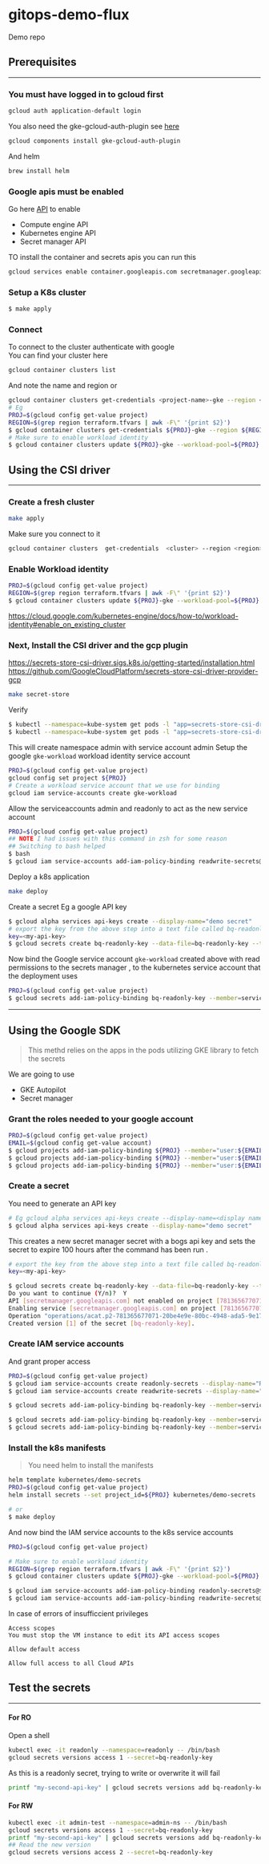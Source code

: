 # gitops-demo-flux
Demo repo  

## Prerequisites
___
### You must have logged in to gcloud first 
```bash
gcloud auth application-default login
```
You also need the gke-gcloud-auth-plugin see [here](https://cloud.google.com/blog/products/containers-kubernetes/kubectl-auth-changes-in-gke)
```bash
gcloud components install gke-gcloud-auth-plugin
```
And helm 
```bash
brew install helm
```

### Google apis must be enabled  
Go here [API]( https://console.developers.google.com/apis/api/compute.googleapis.com/overview?) to enable  
* Compute engine API   
* Kubernetes engine API   
* Secret manager API

TO install the container and secrets apis you can run this
```bash 
gcloud services enable container.googleapis.com secretmanager.googleapis.com
```

### Setup a  K8s cluster
```bash 
$ make apply 
```

### Connect 
To connect to the cluster authenticate with google  
You can find your cluster here  
```bash 
gcloud container clusters list
```
And note the name and region or
```bash
gcloud container clusters get-credentials <project-name>-gke --region <region> --project <project-name>
# Eg
PROJ=$(gcloud config get-value project)
REGION=$(grep region terraform.tfvars | awk -F\" '{print $2}') 
$ gcloud container clusters get-credentials ${PROJ}-gke --region ${REGION} --project ${PROJ}
# Make sure to enable workload identity
$ gcloud container clusters update ${PROJ}-gke --workload-pool=${PROJ}.svc.id.goog --region ${REGION}
```
## Using the CSI driver

---
### Create a fresh cluster
```bash
make apply
```
Make sure you connect to it
```bash
gcloud container clusters  get-credentials  <cluster> --region <region>
```
### Enable Workload identity
```bash 
PROJ=$(gcloud config get-value project)
REGION=$(grep region terraform.tfvars | awk -F\" '{print $2}')  
$ gcloud container clusters update ${PROJ}-gke --workload-pool=${PROJ}.svc.id.goog --region ${REGION}
```
https://cloud.google.com/kubernetes-engine/docs/how-to/workload-identity#enable_on_existing_cluster

### Next, Install the CSI driver and the gcp plugin
https://secrets-store-csi-driver.sigs.k8s.io/getting-started/installation.html
https://github.com/GoogleCloudPlatform/secrets-store-csi-driver-provider-gcp
```bash
make secret-store
```

Verify 
```bash 
$ kubectl --namespace=kube-system get pods -l "app=secrets-store-csi-driver"
$ kubectl --namespace=kube-system get pods -l "app=secrets-store-csi-driver"

```

This will create namespace admin with service account admin
Setup the google `gke-workload` workload identity service account 
```bash
PROJ=$(gcloud config get-value project)
gcloud config set project ${PROJ}
# Create a workload service account that we use for binding
gcloud iam service-accounts create gke-workload
```

Allow the serviceaccounts admin and readonly to act as the new service account
```bash
PROJ=$(gcloud config get-value project)
## NOTE I had issues with this command in zsh for some reason
## Switching to bash helped 
$ bash
$ gcloud iam service-accounts add-iam-policy-binding readwrite-secrets@${PROJ}.iam.gserviceaccount.com --member=serviceAccount:"${PROJ}".svc.id.goog[admin/admin] --role='roles/iam.workloadIdentityUser'
```
Deploy a k8s application
```bash
make deploy
```

Create a secret Eg a google API key
```bash
$ gcloud alpha services api-keys create --display-name="demo secret"
# export the key from the above step into a text file called bq-readonly-key
key=<my-api-key>
$ gcloud secrets create bq-readonly-key --data-file=bq-readonly-key --ttl=360000s
```
Now bind the Google service account `gke-workload` created above with read permissions to the secrets manager ,
to the kubernetes service account that the deployment uses
```bash
PROJ=$(gcloud config get-value project)
$ gcloud secrets add-iam-policy-binding bq-readonly-key --member=serviceAccount:gke-workload@$PROJ.iam.gserviceaccount.com  --role=roles/secretmanager.secretAccessor
```




---
## Using the Google SDK 
> This methd relies on the apps in the pods utilizing GKE library to fetch the secrets  

We are going to use 
* GKE Autopilot 
* Secret manager

### Grant the roles needed to your google account
```bash
PROJ=$(gcloud config get-value project)
EMAIL=$(gcloud config get-value account)
$ gcloud projects add-iam-policy-binding ${PROJ} --member="user:${EMAIL}" --role=roles/secretmanager.admin
$ gcloud projects add-iam-policy-binding ${PROJ} --member="user:${EMAIL}" --role=roles/container.clusterAdmin
$ gcloud projects add-iam-policy-binding ${PROJ} --member="user:${EMAIL}" --role=roles/iam.serviceAccountAdmin
```

### Create a secret 
You need to generate an API key 
```bash 
# Eg gcloud alpha services api-keys create --display-name=<display name> --allowed-ips=<2620:15c:2c4:203:2776:1f90:6b3b:217,104.133.8.78>
$ gcloud alpha services api-keys create --display-name="demo secret" 
```

This creates a new secret manager secret with a bogs api key and sets the secret to expire 100 hours after the command has been run .

```bash
# export the key from the above step into a text file called bq-readonly-key
key=<my-api-key>

$ gcloud secrets create bq-readonly-key --data-file=bq-readonly-key --ttl=360000s
Do you want to continue (Y/n)?  Y
API [secretmanager.googleapis.com] not enabled on project [781365677071]. Would you like to enable and retry (this will take a few minutes)? (y/N)?  y
Enabling service [secretmanager.googleapis.com] on project [781365677071]...
Operation "operations/acat.p2-781365677071-20be4e9e-80bc-4948-ada5-9e1718285fc2" finished successfully.
Created version [1] of the secret [bq-readonly-key].
```

### Create IAM service accounts 
And grant proper access
```bash 
PROJ=$(gcloud config get-value project)
$ gcloud iam service-accounts create readonly-secrets --display-name="Read secrets"
$ gcloud iam service-accounts create readwrite-secrets --display-name="Read write secrets"

$ gcloud secrets add-iam-policy-binding bq-readonly-key --member=serviceAccount:readonly-secrets@${PROJ}.iam.gserviceaccount.com --role='roles/secretmanager.secretAccessor'

$ gcloud secrets add-iam-policy-binding bq-readonly-key --member=serviceAccount:readwrite-secrets@{PROJ}.iam.gserviceaccount.com --role='roles/secretmanager.secretAccessor'
$ gcloud secrets add-iam-policy-binding bq-readonly-key --member=serviceAccount:readwrite-secrets@${PROJ}.iam.gserviceaccount.com --role='roles/secretmanager.secretVersionAdder'
```

### Install the k8s manifests
> You need helm to install the manifests

```bash
helm template kubernetes/demo-secrets
PROJ=$(gcloud config get-value project)
helm install secrets --set project_id=${PROJ} kubernetes/demo-secrets 

# or 
$ make deploy
```

And now bind the IAM service accounts to the k8s service accounts 
```bash
PROJ=$(gcloud config get-value project)

# Make sure to enable workload identity
REGION=$(grep region terraform.tfvars | awk -F\" '{print $2}') 
$ gcloud container clusters update ${PROJ}-gke --workload-pool=${PROJ}.svc.id.goog --region ${REGION}

$ gcloud iam service-accounts add-iam-policy-binding readonly-secrets@${PROJ}.iam.gserviceaccount.com --member=serviceAccount:${PROJ}.svc.id.goog[readonly/readonly] --role='roles/iam.workloadIdentityUser'
$ gcloud iam service-accounts add-iam-policy-binding readwrite-secrets@${PROJ}.iam.gserviceaccount.com --member=serviceAccount:"${PROJ}".svc.id.goog[admin/admin] --role='roles/iam.workloadIdentityUser'
```

In case of errors of insufficcient privileges
```text
Access scopes
You must stop the VM instance to edit its API access scopes

Allow default access

Allow full access to all Cloud APIs 
```

## Test the secrets

---
#### For RO 
Open a shell 
```bash
kubectl exec -it readonly --namespace=readonly -- /bin/bash
gcloud secrets versions access 1 --secret=bq-readonly-key
```
As this is a readonly secret, trying to write or overwrite it will fail
```bash
printf "my-second-api-key" | gcloud secrets versions add bq-readonly-key --data-file=-
```

#### For RW

```bash
kubectl exec -it admin-test --namespace=admin-ns -- /bin/bash
gcloud secrets versions access 1 --secret=bq-readonly-key
printf "my-second-api-key" | gcloud secrets versions add bq-readonly-key --data-file=-
## Read the new version
gcloud secrets versions access 2 --secret=bq-readonly-key
```

